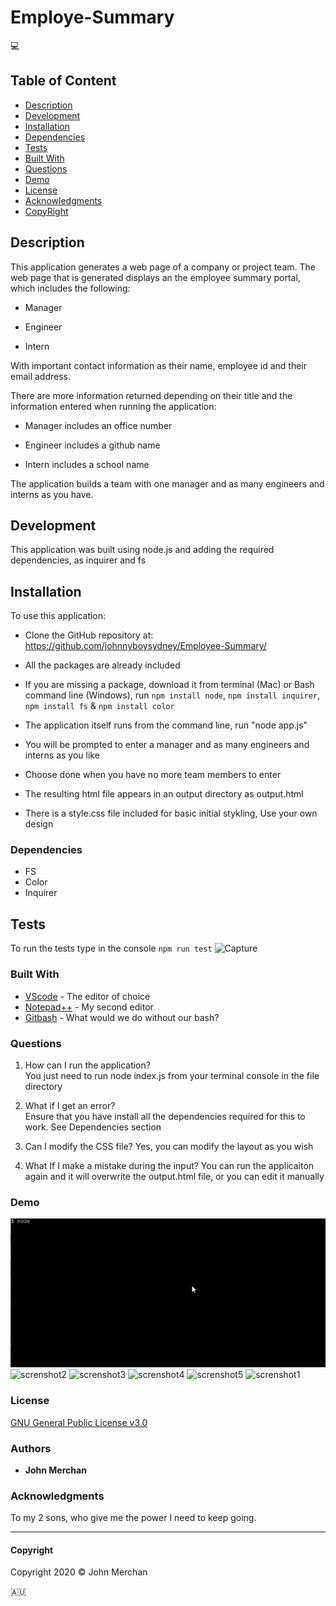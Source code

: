 # Employe-Summary

:computer:

## Table of Content

- [Description](#description)
- [Development](#development)
- [Installation](#installation)
- [Dependencies](#dependencies)
- [Tests](#tests)
- [Built With](#built-with)
- [Questions](#questions)
- [Demo](#demo)
- [License](#license)
- [Acknowledgments](#acknowledgments)
- [CopyRight](#copyright)

## Description

This application generates a web page of a company or project team. The web page that is generated displays an the employee summary portal, which includes the following:

* Manager

* Engineer

* Intern

With important contact information as their name, employee id and their email address.

There are more information returned depending on their title and the information entered when running the application:

* Manager includes an office number

* Engineer includes a github name

* Intern includes a school name

The application builds a team with one manager and as many engineers and interns as you have.

## Development

This application was built using node.js and adding the required dependencies, as inquirer and fs

## Installation

To use this application:

* Clone the GitHub repository at: https://github.com/johnnyboysydney/Employee-Summary/

* All the packages are already included

* If you are missing a package, download it from terminal (Mac) or Bash command line (Windows), run ```npm install node```, ```npm install inquirer```, ```npm install fs``` & ```npm install color```

* The application itself runs from the command line, run "node app.js"

* You will be prompted to enter a manager and as many engineers and interns as you like

* Choose done when you have no more team members to enter

* The resulting html file appears in an output directory as output.html

* There is a style.css file included for basic initial stykling, Use your own design

### Dependencies

- FS
- Color
- Inquirer

## Tests

To run the tests type in the console ```npm run test```
![Capture](https://user-images.githubusercontent.com/54227198/80297068-3ec9b380-87c3-11ea-80b5-ced619dfd0f8.JPG)


### Built With

* [VScode](https://code.visualstudio.com/) - The editor of choice
* [Notepad++](https://notepad-plus-plus.org/) - My second editor
* [Gitbash](https://gitforwindows.org/) - What would we do without our bash?

### Questions

1. How can I run the application?  
You just need to run node index.js from your terminal console in the file directory

2. What if I get an error?  
Ensure that you have install all the dependencies required for this to work. See Dependencies section

3. Can I modify the CSS file?
Yes, you can modify the layout as you wish

4. What If I make a mistake during the input?
You can run the applicaiton again and it will overwrite the output.html file, or you can edit it manually

### Demo

![Demo](./demo/demo1.gif)
![screnshot2](https://user-images.githubusercontent.com/54227198/80301512-f2449f00-87e7-11ea-8a83-4e06b1e12c95.jpg)
![screnshot3](https://user-images.githubusercontent.com/54227198/80301514-f2dd3580-87e7-11ea-951d-ae09ca772f6f.jpg)
![screnshot4](https://user-images.githubusercontent.com/54227198/80301515-f375cc00-87e7-11ea-8444-c4d13aed1a46.jpg)
![screnshot5](https://user-images.githubusercontent.com/54227198/80301516-f4a6f900-87e7-11ea-9f80-bf1650eb09f3.jpg)
![screnshot1](https://user-images.githubusercontent.com/54227198/80301507-efe24500-87e7-11ea-96c0-0dfa211521d0.jpg)

### License

[GNU General Public License v3.0](./LICENSE)

### Authors

* **John Merchan** 

### Acknowledgments

To my 2 sons, who give me the power I need to keep going.

***

#### Copyright

Copyright 2020 &copy; John Merchan

:australia:



